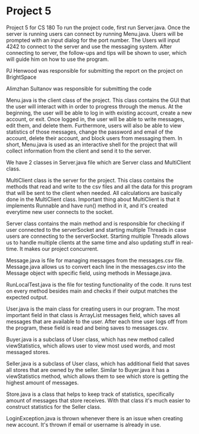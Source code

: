 # Project 5
Project 5 for CS 180 
To run the project code, first run Server.java. Once the server is running users can 
connect by running Menu.java. Users will be prompted with an input dialog for the port number.
The Users will input 4242 to connect to the server and use the messaging system.
After connecting to server, the follow-ups and tips will be shown to user, 
which will guide him on how to use the program.

PJ Henwood was responsible for submitting the report on the project on BrightSpace

Alimzhan Sultanov was responsible for submitting the code

Menu.java is the client class of the project. This class contains the GUI that the user will interact with 
in order to progress through the menus. At the beginning, the user will be able to log in with existing account, create
a new account, or exit. Once logged in, the user will be able to write messages, edit them, and delete them.
Furthermore, users will also be able to view statistics of those messages, change the password and email of 
the account, delete their account, and block users from messaging them. In short, Menu.java is used as an
interactive shell for the project that will collect information from the client and send it to the server.

We have 2 classes in Server.java file which are Server class and MultiClient class.

MultiClient class is the server for the project. This class contains the methods that read and write to the csv files 
and all the data for this program that will be sent to the client when needed. All calculations are basically 
done in the MultiClient class. Important thing about MultiClient is that it implements Runnable and have run() method
in it, and it's created everytime new user connects to the socket.

Server class contains the main method and is responsible for checking if user connected to the serverSocket and 
starting multiple Threads in case users are connecting to the serverSocket. Starting multiple Threads allows us to 
handle multiple clients at the same time and also updating stuff in real-time. It makes our project concurrent.

Message.java is file for managing messages from the messages.csv file. Message.java allows us to convert
each line in the messages.csv into the Message object with specific field, using methods in Message.java.

RunLocalTest.java is the file for testing functionality of the code. It runs test on every method besides main
and checks if their output matches the expected output.

User.java is the main class for creating users in our program. The most important field in that class
is ArrayList<Message> messages field, which saves all messages that are available to the user. After
each time user logs off from the program, these field is read and being saves to messages.csv.

Buyer.java is a subclass of User class, which has new method called viewStatistics, which allows user 
to view most used words, and most messaged stores.

Seller.java is a subclass of User class, which has additional field that saves all stores that are 
owned by the seller. Similar to Buyer.java it has a viewStatistics method, which allows them to see which 
store is getting the highest amount of messages.

Store.java is a class that helps to keep track of statistics, specifically amount of messages that 
store receives. With that class it's much easier to construct statistics for the Seller class.

LoginException.java is thrown whenever there is an issue when creating new account. It's thrown if email or
username is already in use. 